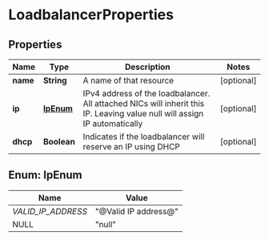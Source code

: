 

# LoadbalancerProperties

## Properties

| Name | Type | Description | Notes |
| ------------ | ------------- | ------------- | ------------- |
| **name** | **String** | A name of that resource |  [optional] |
| **ip** | [**IpEnum**](#IpEnum) | IPv4 address of the loadbalancer. All attached NICs will inherit this IP. Leaving value null will assign IP automatically |  [optional] |
| **dhcp** | **Boolean** | Indicates if the loadbalancer will reserve an IP using DHCP |  [optional] |



## Enum: IpEnum

| Name | Value |
| ---- | -----
| _VALID_IP_ADDRESS_ | &quot;@Valid IP address@&quot; |
| NULL | &quot;null&quot; |


